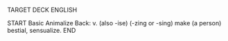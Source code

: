 TARGET DECK
ENGLISH

START
Basic
Animalize
Back: v. (also -ise) (-zing or -sing) make (a person) bestial, sensualize.
END
